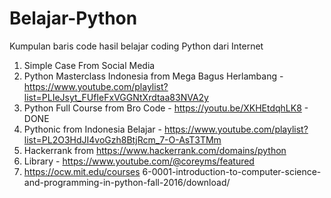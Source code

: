 # Belajar-Python
Kumpulan baris code hasil belajar coding Python dari Internet

1. Simple Case From Social Media 
2. Python Masterclass Indonesia from Mega Bagus Herlambang - https://www.youtube.com/playlist?list=PLIeJsyt_FUfIeFxVGGNtXrdtaa83NVA2y
3. Python Full Course from Bro Code - https://youtu.be/XKHEtdqhLK8 - DONE
4. Pythonic from Indonesia Belajar - https://www.youtube.com/playlist?list=PL2O3HdJI4voGzh8BtjRcm_7-O-AsT3TMm
5. Hackerrank from https://www.hackerrank.com/domains/python
6. Library - https://www.youtube.com/@coreyms/featured
7. https://ocw.mit.edu/courses 6-0001-introduction-to-computer-science-and-programming-in-python-fall-2016/download/